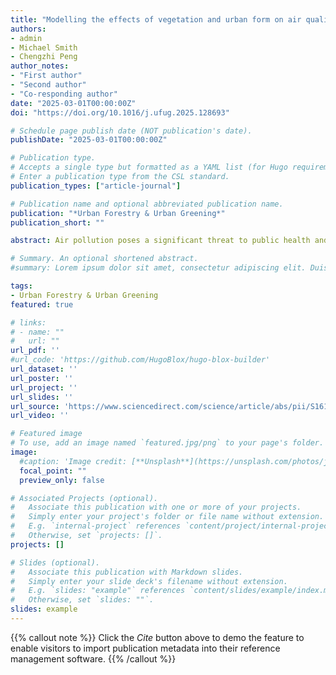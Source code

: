 ```yaml
---
title: "Modelling the effects of vegetation and urban form on air quality in real urban environments: A systematic review of measurements, methods, and predictions"
authors:
- admin
- Michael Smith
- Chengzhi Peng 
author_notes:
- "First author"
- "Second author"
- "Co-responding author"
date: "2025-03-01T00:00:00Z"
doi: "https://doi.org/10.1016/j.ufug.2025.128693"

# Schedule page publish date (NOT publication's date).
publishDate: "2025-03-01T00:00:00Z"

# Publication type.
# Accepts a single type but formatted as a YAML list (for Hugo requirements).
# Enter a publication type from the CSL standard.
publication_types: ["article-journal"]

# Publication name and optional abbreviated publication name.
publication: "*Urban Forestry & Urban Greening*"
publication_short: ""

abstract: Air pollution poses a significant threat to public health and well-being. In recent decades, researchers have used direct measurements and predictive modelling to assess urban air quality. However, the impact of vegetation and urban form on air quality remains uncertain, particularly regarding their interconnected roles. This paper systematically reviews studies on real urban environments, focusing on how vegetation and urban form influence air quality assessment and prediction. It highlights key variables and their importance, as reported in the literature, and identifies areas needing further research to improve predictions of vegetation’s effects on urban air quality in relation to urban morphology.

# Summary. An optional shortened abstract.
#summary: Lorem ipsum dolor sit amet, consectetur adipiscing elit. Duis posuere tellus ac convallis placerat. Proin tincidunt magna sed ex sollicitudin condimentum.

tags:
- Urban Forestry & Urban Greening
featured: true

# links:
# - name: ""
#   url: ""
url_pdf: ''
#url_code: 'https://github.com/HugoBlox/hugo-blox-builder'
url_dataset: ''
url_poster: ''
url_project: ''
url_slides: ''
url_source: 'https://www.sciencedirect.com/science/article/abs/pii/S1618866725000275'
url_video: ''

# Featured image
# To use, add an image named `featured.jpg/png` to your page's folder. 
image:
  #caption: 'Image credit: [**Unsplash**](https://unsplash.com/photos/jdD8gXaTZsc)'
  focal_point: ""
  preview_only: false

# Associated Projects (optional).
#   Associate this publication with one or more of your projects.
#   Simply enter your project's folder or file name without extension.
#   E.g. `internal-project` references `content/project/internal-project/index.md`.
#   Otherwise, set `projects: []`.
projects: []

# Slides (optional).
#   Associate this publication with Markdown slides.
#   Simply enter your slide deck's filename without extension.
#   E.g. `slides: "example"` references `content/slides/example/index.md`.
#   Otherwise, set `slides: ""`.
slides: example
---
```


{{% callout note %}}
Click the *Cite* button above to demo the feature to enable visitors to import publication metadata into their reference management software.
{{% /callout %}}


